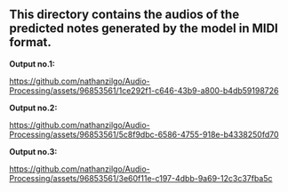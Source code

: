 ## This directory contains the audios of the predicted notes generated by the model in MIDI format. 

**Output no.1:**

https://github.com/nathanzilgo/Audio-Processing/assets/96853561/1ce292f1-c646-43b9-a800-b4db59198726

**Output no.2:**

https://github.com/nathanzilgo/Audio-Processing/assets/96853561/5c8f9dbc-6586-4755-918e-b4338250fd70

**Output no.3:**

https://github.com/nathanzilgo/Audio-Processing/assets/96853561/3e60f11e-c197-4dbb-9a69-12c3c37fba5c

